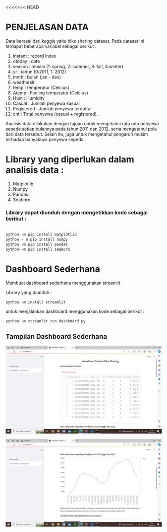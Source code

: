 <<<<<<< HEAD
# PENJELASAN DATA 
Data berasal dari kaggle yaitu bike sharing dataset. Pada dataset ini terdapat beberapa variabel sebagai berikut :

1. instant : record index
2. dteday : date
3. season : musim (1: spring, 2: summer, 3: fall, 4:winter)
4. yr : tahun (0:2011, 1: 2012)
5. mnth : bulan (jan - des)
6. weathersit 
7. temp : temperatur (Celcius)
8. Atemp : Feeling temperatur (Celcius)
9. Hum : Humidity
10. Casual : Jumlah penyewa kasual
11. Registered : Jumlah penyewa terdaftar 
12. cnt : Total penyewa (casual + registered).

Analisis data dilakukan dengan tujuan untuk mengetahui rata rata penyewa sepeda setiap bulannya pada tahun 2011 dan 2012, serta mengetahui pola dari data tersebut. Selain itu, juga untuk mengetahui pengaruh musim terhadap banyaknya penyewa sepeda. 

# Library yang diperlukan dalam analisis data :
1. Matplotlib
2. Numpy
3. Pandas 
4. Seaborn 

### Library dapat diunduh dengan mengetikkan kode sebagai berikut : 

```

python -m pip install matplotlib
python - m pip install numpy 
python -m pip install pandas 
python -m pip install seaborn 

```

# Dashboard Sederhana 
Membuat dashboard sederhana menggunakan streamlit 

Library yang diunduh :
```
python -m install streamlit 
```
untuk menjalankan dashboard menggunakan kode sebagai berikut :
```
python -m streamlit run dashboard.py
```

## Tampilan Dashboard Sederhana 

![image1](https://github.com/Kennajwa/proyek1/blob/main/All/Tampilan%20Dashboard/Screenshot%20(127).png)


![image](https://github.com/Kennajwa/proyek1/blob/main/All/Tampilan%20Dashboard/Screenshot%20(128).png)





